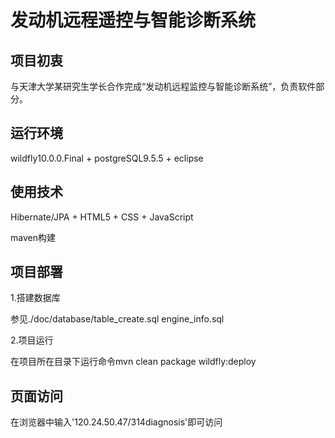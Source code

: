 # 发动机远程遥控与智能诊断系统
## 项目初衷
与天津大学某研究生学长合作完成“发动机远程监控与智能诊断系统”，负责软件部分。
## 运行环境
wildfly10.0.0.Final + postgreSQL9.5.5 + eclipse
## 使用技术
Hibernate/JPA + HTML5 + CSS + JavaScript

maven构建
## 项目部署
1.搭建数据库

参见./doc/database/table_create.sql engine_info.sql

2.项目运行

在项目所在目录下运行命令mvn clean package wildfly:deploy
## 页面访问
在浏览器中输入'120.24.50.47/314diagnosis'即可访问
